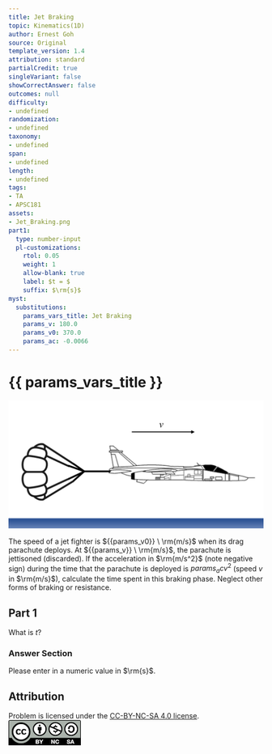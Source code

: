 ```yaml
---
title: Jet Braking
topic: Kinematics(1D)
author: Ernest Goh
source: Original
template_version: 1.4
attribution: standard
partialCredit: true
singleVariant: false
showCorrectAnswer: false
outcomes: null
difficulty:
- undefined
randomization:
- undefined
taxonomy:
- undefined
span:
- undefined
length:
- undefined
tags:
- TA
- APSC181
assets:
- Jet_Braking.png
part1:
  type: number-input
  pl-customizations:
    rtol: 0.05
    weight: 1
    allow-blank: true
    label: $t = $
    suffix: $\rm{s}$
myst:
  substitutions:
    params_vars_title: Jet Braking
    params_v: 180.0
    params_v0: 370.0
    params_ac: -0.0066
---
```

# {{ params_vars_title }}
<img src="Jet_Braking.png" width=600>

The speed of a jet fighter is ${{params_v0}} \ \rm{m/s}$ when its drag parachute deploys.
At ${{params_v}} \ \rm{m/s}$, the parachute is jettisoned (discarded).
If the acceleration in $\rm{m/s^2}$ (note negative sign) during the time that the parachute is deployed is ${{params_ac}} v^2$ (speed $v$ in $\rm{m/s}$), calculate the time spent in this braking phase. Neglect other forms of braking or resistance.

## Part 1

What is $t$?

### Answer Section

Please enter in a numeric value in $\rm{s}$.

## Attribution

Problem is licensed under the [CC-BY-NC-SA 4.0 license](https://creativecommons.org/licenses/by-nc-sa/4.0/).<br> ![The Creative Commons 4.0 license requiring attribution-BY, non-commercial-NC, and share-alike-SA license.](https://raw.githubusercontent.com/firasm/bits/master/by-nc-sa.png)
